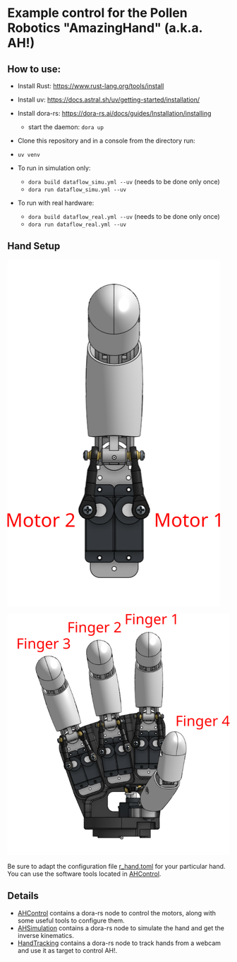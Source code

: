 # Example control for the Pollen Robotics "AmazingHand" (a.k.a. AH!)

## How to use:
- Install Rust: https://www.rust-lang.org/tools/install
- Install uv: https://docs.astral.sh/uv/getting-started/installation/
- Install dora-rs: https://dora-rs.ai/docs/guides/Installation/installing
  - start the daemon: `dora up`

- Clone this repository and in a console from the directory run:
- `uv venv`
- To run in simulation only:
  - `dora build dataflow_simu.yml --uv` (needs to be done only once)
  - `dora run dataflow_simu.yml --uv`
- To run with real hardware:
  - `dora build dataflow_real.yml --uv` (needs to be done only once)
  - `dora run dataflow_real.yml --uv`


## Hand Setup

![alt text](docs/finger.png "Motors naming for each finger")

![alt text](docs/r_hand.png "Fingers naming for each hand")

Be sure to adapt the configuration file [r_hand.toml](AHControl/config/r_hand.toml) for your particular hand.
You can use the software tools located in [AHControl](AHControl).


## Details

- [AHControl](AHControl) contains a dora-rs node to control the motors, along with some useful tools to configure them.
- [AHSimulation](AHSimulation) contains a dora-rs node to simulate the hand and get the inverse kinematics.
- [HandTracking](HandTracking) contains a dora-rs node to track hands from a webcam and use it as target to control AH!.
